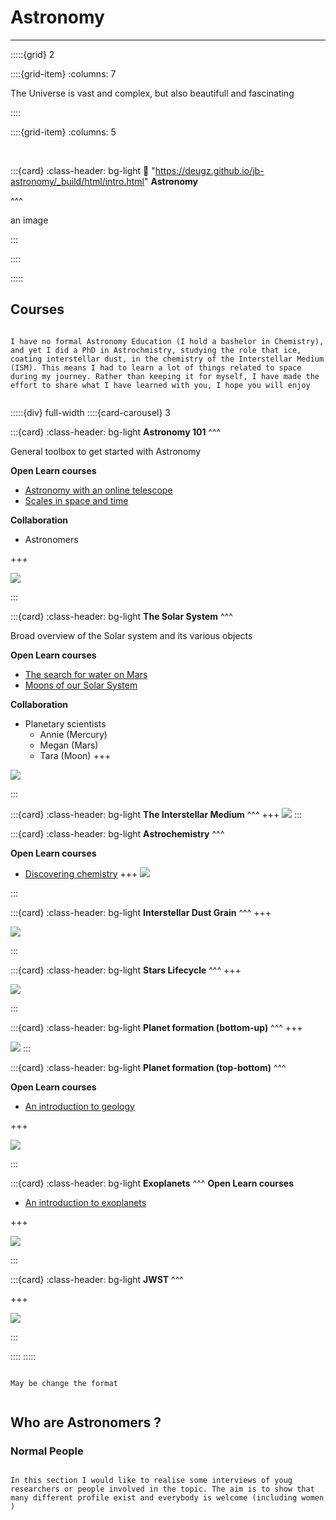 # Astronomy

***

:::::{grid} 2

::::{grid-item}
:columns: 7



<p class="emphase">The Universe is vast and complex, but also beautifull and fascinating</p>


::::

::::{grid-item}
:columns: 5


<script src="https://unpkg.com/@lottiefiles/lottie-player@latest/dist/lottie-player.js"></script>
<lottie-player src="https://assets3.lottiefiles.com/packages/lf20_5gkEN24YTZ.json"  background="transparent"  speed="1"  style="width: 100%; height: 100%" hover loop  autoplay></lottie-player>


<br>

:::{card}
:class-header: bg-light
:link: "https://deugz.github.io/jb-astronomy/_build/html/intro.html"
**Astronomy**

^^^


an image

:::

::::

:::::




## Courses


```{note}

I have no formal Astronomy Education (I hold a bashelor in Chemistry), and yet I did a PhD in Astrochmistry, studying the role that ice, coating interstellar dust, in the chemistry of the Interstellar Medium (ISM). This means I had to learn a lot of things related to space during my journey. Rather than keeping it for myself, I have made the effort to share what I have learned with you, I hope you will enjoy


```


:::::{div} full-width
::::{card-carousel} 3

:::{card} 
:class-header: bg-light
**Astronomy 101**
^^^

General toolbox to get started with Astronomy 

**Open Learn courses**

- [Astronomy with an online telescope](https://www.open.edu/openlearn/science-maths-technology/astronomy/astronomy-online-telescope/content-section-overview?active-tab=description-tab)
- [Scales in space and time](https://www.open.edu/openlearn/science-maths-technology/scales-space-and-time/content-section-0?active-tab=description-tab)

**Collaboration**
- Astronomers

+++

[<img src="https://img.shields.io/badge/Teaching-Bitesize/Astronomy/Astronomy101-purple.svg?logo=data:Docs/SFP-logo.png">](https://deugz.github.io/nb-teaching/_build/html/Bitesize/Astronomy/Astronomy_101/Astronomy_101.html) 

:::

:::{card} 
:class-header: bg-light
**The Solar System**
^^^

Broad overview of the Solar system and its various objects

**Open Learn courses**

- [The search for water on Mars](https://www.open.edu/openlearn/science-maths-technology/the-search-water-on-mars/content-section-0?active-tab=description-tab)
- [Moons of our Solar System](https://www.open.edu/openlearn/science-maths-technology/moons-our-solar-system/content-section-overview?active-tab=description-tab)

**Collaboration**
- Planetary scientists
    - Annie (Mercury)
    - Megan (Mars)
    - Tara (Moon)
+++

[<img src="https://img.shields.io/badge/Teaching-Bitesize/Astronomy/The_Solar_System-purple.svg?logo=data:Docs/SFP-logo.png">](https://deugz.github.io/nb-teaching/_build/html/Bitesize/Astronomy/The_solar_system/Solar_system.html) 

:::

:::{card} 
:class-header: bg-light
**The Interstellar Medium**
^^^
+++
[<img src="https://img.shields.io/badge/Teaching-Bitesize/Astronomy/The_Interstellar_Medium-purple.svg?logo=data:Docs/SFP-logo.png">](https://deugz.github.io/nb-teaching/_build/html/Bitesize/Astronomy/ISM/ISM.html) 
:::

:::{card}
:class-header: bg-light
**Astrochemistry**
^^^

**Open Learn courses**

- [Discovering chemistry](https://www.open.edu/openlearn/science-maths-technology/chemistry/discovering-chemistry/content-section-overview?active-tab=description-tab)
+++
[<img src="https://img.shields.io/badge/Teaching-Bitesize/Astronomy/Astrochemistry-purple.svg?logo=data:Docs/SFP-logo.png">](https://deugz.github.io/nb-teaching/_build/html/Bitesize/Astronomy/Astrochemistry/Astrochemistry.html)

:::

:::{card} 
:class-header: bg-light
**Interstellar Dust Grain**
^^^
+++

[<img src="https://img.shields.io/badge/Teaching-Bitesize/Astronomy/Interstellar_Dust-purple.svg?logo=data:Docs/SFP-logo.png">](https://deugz.github.io/nb-teaching/_build/html/Bitesize/Astronomy/Interstellar_dust_grains/Dust.html)

:::

:::{card} 
:class-header: bg-light
**Stars Lifecycle**
^^^
+++

[<img src="https://img.shields.io/badge/Teaching-Bitesize/Astronomy/Stars-purple.svg?logo=data:Docs/SFP-logo.png">](https://deugz.github.io/nb-teaching/_build/html/Bitesize/Astronomy/Star_formation/Star_formation.html)

:::

:::{card} 
:class-header: bg-light
**Planet formation (bottom-up)**
^^^
+++

[<img src="https://img.shields.io/badge/Teaching-Bitesize/Astronomy/Planet_formation_I-purple.svg?logo=data:Docs/SFP-logo.png">](https://deugz.github.io/nb-teaching/_build/html/Bitesize/Astronomy/Planet_formation_bottom-top/Planet_formation_bottom-top.html)
:::

:::{card} 
:class-header: bg-light
**Planet formation (top-bottom)**
^^^

**Open Learn courses**

- [An introduction to geology](https://www.open.edu/openlearn/science-maths-technology/an-introduction-geology/content-section-overview?active-tab=description-tab)

+++

[<img src="https://img.shields.io/badge/Teaching-Bitesize/Astronomy/Planet_formation_II-purple.svg?logo=data:Docs/SFP-logo.png">](https://deugz.github.io/nb-teaching/_build/html/Bitesize/Astronomy/Planet_formation_top-bottom/Planet_formation_top-bottom.html)

:::

:::{card}
:class-header: bg-light
**Exoplanets**
^^^
**Open Learn courses**

- [An introduction to exoplanets](https://www.open.edu/openlearn/science-maths-technology/introduction-exoplanets/content-section-overview?active-tab=description-tab)

+++

[<img src="https://img.shields.io/badge/Teaching-Bitesize/Astronomy/Exoplanets-purple.svg?logo=data:Docs/SFP-logo.png">](https://deugz.github.io/nb-teaching/_build/html/Bitesize/Astronomy/Exoplanets/Exoplanets.html)

:::

:::{card} 
:class-header: bg-light
**JWST**
^^^

+++

[<img src="https://img.shields.io/badge/Teaching-Bitesize/Astronomy/JWST-purple.svg?logo=data:Docs/SFP-logo.png">](https://deugz.github.io/nb-teaching/_build/html/Bitesize/Astronomy/JWST/JWST.html)

:::

::::
:::::

```{note}

May be change the format 


```


## Who are Astronomers ?

### Normal People

```{note}

In this section I would like to realise some interviews of youg researchers or people involved in the topic. The aim is to show that many different profile exist and everybody is welcome (including women )


```



